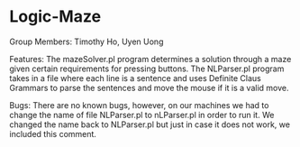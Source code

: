 # Logic-Maze

Group Members: Timothy Ho, Uyen Uong

Features: 
The mazeSolver.pl program determines a solution through a maze given certain requirements for pressing buttons. The NLParser.pl program takes in a file where each line is a sentence and uses Definite Claus Grammars to parse the sentences and move the mouse if it is a valid move.

Bugs:
There are no known bugs, however, on our machines we had to change the name of file NLParser.pl to nLParser.pl in order to run it. We changed the name back to NLParser.pl but just in case it does not work, we included this comment.